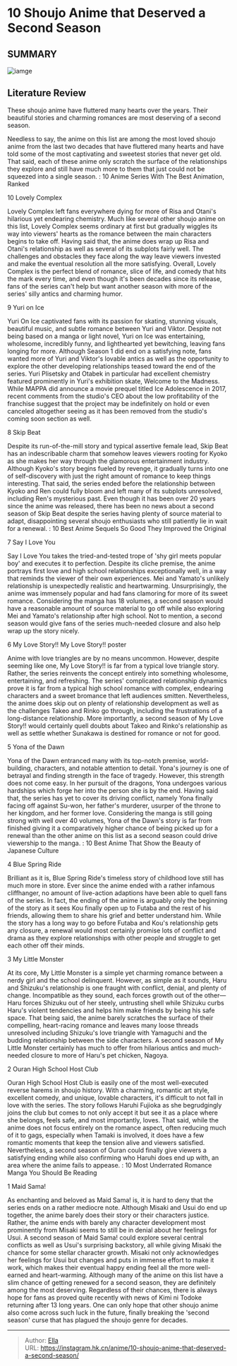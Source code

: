 # 10 Shoujo Anime that Deserved a Second Season


## SUMMARY 

![iamge](https://static1.srcdn.com/wordpress/wp-content/uploads/2023/09/shoujo-anime-that-deserved-a-second-season.jpg)

## Literature Review

These shoujo anime have fluttered many hearts over the years. Their beautiful stories and charming romances are most deserving of a second season. 





Needless to say, the anime on this list are among the most loved shoujo anime from the last two decades that have fluttered many hearts and have told some of the most captivating and sweetest stories that never get old. That said, each of these anime only scratch the surface of the relationships they explore and still have much more to them that just could not be squeezed into a single season.
 : 10 Anime Series With The Best Animation, Ranked









 








 10  Lovely Complex 
        

Lovely Complex left fans everywhere dying for more of Risa and Otani&#39;s hilarious yet endearing chemistry. Much like several other shoujo anime on this list, Lovely Complex seems ordinary at first but gradually wiggles its way into viewers&#39; hearts as the romance between the main characters begins to take off. Having said that, the anime does wrap up Risa and Otani&#39;s relationship as well as several of its subplots fairly well. The challenges and obstacles they face along the way leave viewers invested and make the eventual resolution all the more satisfying.
Overall, Lovely Complex is the perfect blend of romance, slice of life, and comedy that hits the mark every time, and even though it&#39;s been decades since its release, fans of the series can&#39;t help but want another season with more of the series&#39; silly antics and charming humor.





 9  Yuri on Ice 
        

Yuri On Ice captivated fans with its passion for skating, stunning visuals, beautiful music, and subtle romance between Yuri and Viktor. Despite not being based on a manga or light novel, Yuri on Ice was entertaining, wholesome, incredibly funny, and lighthearted yet bewitching, leaving fans longing for more. Although Season 1 did end on a satisfying note, fans wanted more of Yuri and Viktor&#39;s lovable antics as well as the opportunity to explore the other developing relationships teased toward the end of the series. Yuri Plisetsky and Otabek in particular had excellent chemistry featured prominently in Yuri&#39;s exhibition skate, Welcome to the Madness.
While MAPPA did announce a movie prequel titled Ice Adolescence in 2017, recent comments from the studio&#39;s CEO about the low profitability of the franchise suggest that the project may be indefinitely on hold or even canceled altogether seeing as it has been removed from the studio&#39;s coming soon section as well.





 8  Skip Beat 
        

Despite its run-of-the-mill story and typical assertive female lead, Skip Beat has an indescribable charm that somehow leaves viewers rooting for Kyoko as she makes her way through the glamorous entertainment industry. Although Kyoko&#39;s story begins fueled by revenge, it gradually turns into one of self-discovery with just the right amount of romance to keep things interesting. That said, the series ended before the relationship between Kyoko and Ren could fully bloom and left many of its subplots unresolved, including Ren&#39;s mysterious past.
Even though it has been over 20 years since the anime was released, there has been no news about a second season of Skip Beat despite the series having plenty of source material to adapt, disappointing several shoujo enthusiasts who still patiently lie in wait for a renewal.
 : 10 Best Anime Sequels So Good They Improved the Original





 7  Say I Love You 
        

Say I Love You takes the tried-and-tested trope of &#39;shy girl meets popular boy&#39; and executes it to perfection. Despite its cliche premise, the anime portrays first love and high school relationships exceptionally well, in a way that reminds the viewer of their own experiences. Mei and Yamato&#39;s unlikely relationship is unexpectedly realistic and heartwarming. Unsurprisingly, the anime was immensely popular and had fans clamoring for more of its sweet romance.
Considering the manga has 18 volumes, a second season would have a reasonable amount of source material to go off while also exploring Mei and Yamato&#39;s relationship after high school. Not to mention, a second season would give fans of the series much-needed closure and also help wrap up the story nicely.





 6  My Love Story!! 
       My Love Story!! poster  

Anime with love triangles are by no means uncommon. However, despite seeming like one, My Love Story!! is far from a typical love triangle story. Rather, the series reinvents the concept entirely into something wholesome, entertaining, and refreshing. The series&#39; complicated relationship dynamics prove it is far from a typical high school romance with complex, endearing characters and a sweet bromance that left audiences smitten.
Nevertheless, the anime does skip out on plenty of relationship development as well as the challenges Takeo and Rinko go through, including the frustrations of a long-distance relationship. More importantly, a second season of My Love Story!! would certainly quell doubts about Takeo and Rinko&#39;s relationship as well as settle whether Sunakawa is destined for romance or not for good.





 5  Yona of the Dawn 
        

Yona of the Dawn entranced many with its top-notch premise, world-building, characters, and notable attention to detail. Yona&#39;s journey is one of betrayal and finding strength in the face of tragedy. However, this strength does not come easy. In her pursuit of the dragons, Yona undergoes various hardships which forge her into the person she is by the end. Having said that, the series has yet to cover its driving conflict, namely Yona finally facing off against Su-won, her father&#39;s murderer, usurper of the throne to her kingdom, and her former love.
Considering the manga is still going strong with well over 40 volumes, Yona of the Dawn&#39;s story is far from finished giving it a comparatively higher chance of being picked up for a renewal than the other anime on this list as a second season could drive viewership to the manga.
 : 10 Best Anime That Show the Beauty of Japanese Culture





 4  Blue Spring Ride 
        

Brilliant as it is, Blue Spring Ride&#39;s timeless story of childhood love still has much more in store. Ever since the anime ended with a rather infamous cliffhanger, no amount of live-action adaptions have been able to quell fans of the series. In fact, the ending of the anime is arguably only the beginning of the story as it sees Kou finally open up to Futaba and the rest of his friends, allowing them to share his grief and better understand him.
While the story has a long way to go before Futaba and Kou&#39;s relationship gets any closure, a renewal would most certainly promise lots of conflict and drama as they explore relationships with other people and struggle to get each other off their minds.





 3  My Little Monster 
        

At its core, My Little Monster is a simple yet charming romance between a nerdy girl and the school delinquent. However, as simple as it sounds, Haru and Shizuku&#39;s relationship is one fraught with conflict, denial, and plenty of change. Incompatible as they sound, each forces growth out of the other—Haru forces Shizuku out of her steely, untrusting shell while Shizuku curbs Haru&#39;s violent tendencies and helps him make friends by being his safe space.
That being said, the anime barely scratches the surface of their compelling, heart-racing romance and leaves many loose threads unresolved including Shizuku&#39;s love triangle with Yamaguchi and the budding relationship between the side characters. A second season of My Little Monster certainly has much to offer from hilarious antics and much-needed closure to more of Haru&#39;s pet chicken, Nagoya.





 2  Ouran High School Host Club 
        

Ouran High School Host Club is easily one of the most well-executed reverse harems in shoujo history. With a charming, romantic art style, excellent comedy, and unique, lovable characters, it&#39;s difficult to not fall in love with the series. The story follows Haruhi Fujioka as she begrudgingly joins the club but comes to not only accept it but see it as a place where she belongs, feels safe, and most importantly, loves. That said, while the anime does not focus entirely on the romance aspect, often reducing much of it to gags, especially when Tamaki is involved, it does have a few romantic moments that keep the tension alive and viewers satisfied.
Nevertheless, a second season of Ouran could finally give viewers a satisfying ending while also confirming who Haruhi does end up with, an area where the anime fails to appease.
 : 10 Most Underrated Romance Manga You Should Be Reading





 1  Maid Sama! 
        

As enchanting and beloved as Maid Sama! is, it is hard to deny that the series ends on a rather mediocre note. Although Misaki and Usui do end up together, the anime barely does their story or their characters justice. Rather, the anime ends with barely any character development most prominently from Misaki seems to still be in denial about her feelings for Usui.
A second season of Maid Sama! could explore several central conflicts as well as Usui&#39;s surprising backstory, all while giving Misaki the chance for some stellar character growth. Misaki not only acknowledges her feelings for Usui but changes and puts in immense effort to make it work, which makes their eventual happy ending feel all the more well-earned and heart-warming.
Although many of the anime on this list have a slim chance of getting renewed for a second season, they are definitely among the most deserving. Regardless of their chances, there is always hope for fans as proved quite recently with news of Kimi ni Todoke returning after 13 long years. One can only hope that other shoujo anime also come across such luck in the future, finally breaking the &#39;second season&#39; curse that has plagued the shoujo genre for decades.

---

> Author: [Ella](https://instagram.hk.cn/)  
> URL: https://instagram.hk.cn/anime/10-shoujo-anime-that-deserved-a-second-season/  

